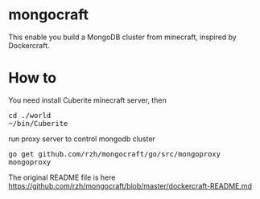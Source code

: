 # mongocraft

This enable you build a MongoDB cluster from minecraft, inspired by Dockercraft. 

# How to 

You need install Cuberite minecraft server, then

<pre>
cd ./world
~/bin/Cuberite
</pre>

run proxy server to control mongodb cluster

<pre>
go get github.com/rzh/mongocraft/go/src/mongoproxy
mongoproxy
</pre>

The original README file is here https://github.com/rzh/mongocraft/blob/master/dockercraft-README.md

